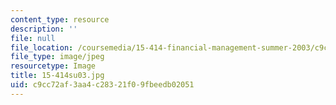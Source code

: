 ```yaml
---
content_type: resource
description: ''
file: null
file_location: /coursemedia/15-414-financial-management-summer-2003/c9cc72af3aa4c28321f09fbeedb02051_15-414su03.jpg
file_type: image/jpeg
resourcetype: Image
title: 15-414su03.jpg
uid: c9cc72af-3aa4-c283-21f0-9fbeedb02051
---
```

